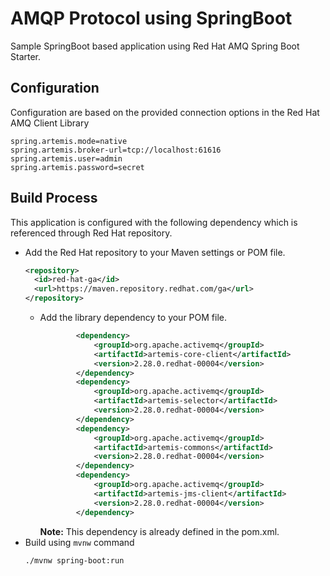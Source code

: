 # AMQP Protocol using SpringBoot
Sample SpringBoot based application using Red Hat AMQ Spring Boot Starter.

## Configuration
Configuration are based on the provided connection options in the Red Hat AMQ Client Library
````properties
spring.artemis.mode=native
spring.artemis.broker-url=tcp://localhost:61616
spring.artemis.user=admin
spring.artemis.password=secret
````

## Build Process
This application is configured with the following dependency which is referenced through Red Hat repository. 
- Add the Red Hat repository to your Maven settings or POM file.
    ````xml
    <repository>
      <id>red-hat-ga</id>
      <url>https://maven.repository.redhat.com/ga</url>
    </repository>
    ````
  - Add the library dependency to your POM file. 
      ````xml
              <dependency>
                  <groupId>org.apache.activemq</groupId>
                  <artifactId>artemis-core-client</artifactId>
                  <version>2.28.0.redhat-00004</version>
              </dependency>
              <dependency>
                  <groupId>org.apache.activemq</groupId>
                  <artifactId>artemis-selector</artifactId>
                  <version>2.28.0.redhat-00004</version>
              </dependency>
              <dependency>
                  <groupId>org.apache.activemq</groupId>
                  <artifactId>artemis-commons</artifactId>
                  <version>2.28.0.redhat-00004</version>
              </dependency>
              <dependency>
			      <groupId>org.apache.activemq</groupId>
			      <artifactId>artemis-jms-client</artifactId>
			      <version>2.28.0.redhat-00004</version>
              </dependency>
      ````
    **Note:** This dependency is already defined in the pom.xml. 
- Build using ``mvnw`` command
    ````shell
    ./mvnw spring-boot:run
    ````
